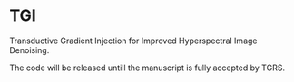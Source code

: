 # TGI
Transductive Gradient Injection for Improved Hyperspectral Image Denoising.

The code will be released untill the manuscript is fully accepted by TGRS.

